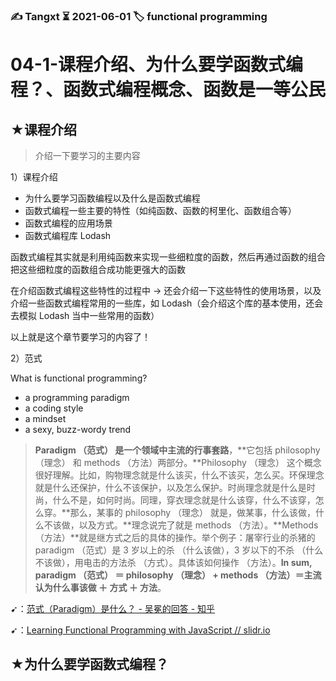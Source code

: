 ### ✍️ Tangxt ⏳ 2021-06-01 🏷️ functional programming

# 04-1-课程介绍、为什么要学函数式编程？、函数式编程概念、函数是一等公民

## ★课程介绍

> 介绍一下要学习的主要内容

1）课程介绍

* 为什么要学习函数编程以及什么是函数式编程
* 函数式编程一些主要的特性（如纯函数、函数的柯里化、函数组合等）
* 函数式编程的应用场景
* 函数式编程库 Lodash

函数式编程其实就是利用纯函数来实现一些细粒度的函数，然后再通过函数的组合把这些细粒度的函数组合成功能更强大的函数

在介绍函数式编程这些特性的过程中 -> 还会介绍一下这些特性的使用场景，以及介绍一些函数式编程常用的一些库，如 Lodash（会介绍这个库的基本使用，还会去模拟 Lodash 当中一些常用的函数）

以上就是这个章节要学习的内容了！

2）范式

What is functional programming?

- a programming paradigm
- a coding style
- a mindset
- a sexy, buzz-wordy trend

> **Paradigm （范式） 是一个领域中主流的行事套路**，**它包括 philosophy （理念） 和 methods （方法）两部分。**Philosophy （理念） 这个概念很好理解。比如，购物理念就是什么该买，什么不该买，怎么买。环保理念就是什么还保护，什么不该保护，以及怎么保护。时尚理念就是什么是时尚，什么不是，如何时尚。同理，穿衣理念就是什么该穿，什么不该穿，怎么穿。**那么，某事的 philosophy （理念） 就是，做某事，什么该做，什么不该做，以及方式。**理念说完了就是 methods （方法）。**Methods （方法）**就是继方式之后的具体的操作。举个例子：屠宰行业的杀猪的 paradigm （范式）是 3 岁以上的杀 （什么该做），3 岁以下的不杀 （什么不该做），用电击的方法杀 （方式）。具体该如何操作 （方法）。**In sum, paradigm （范式） ＝ philosophy （理念） + methods （方法）＝主流认为什么事该做 ＋ 方式 ＋ 方法**。

➹：[范式（Paradigm）是什么？ - 吴冕的回答 - 知乎](https://www.zhihu.com/question/21629921/answer/120543387) 

➹：[Learning Functional Programming with JavaScript // slidr.io](https://slidr.io/vakila/learning-functional-programming-with-javascript#1)

## ★为什么要学函数式编程？
